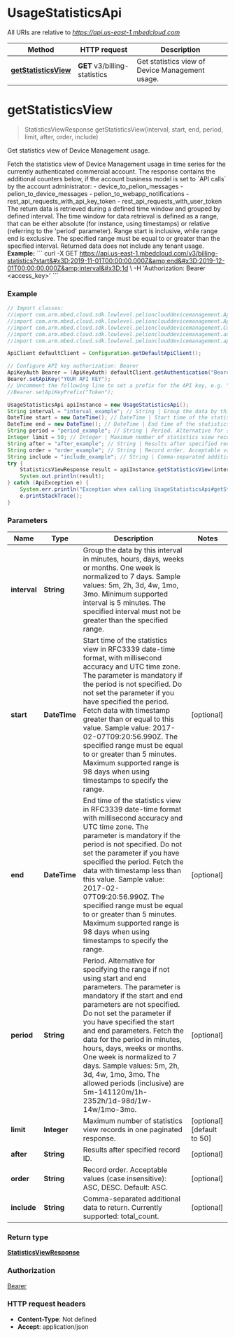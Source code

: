 # UsageStatisticsApi

All URIs are relative to *https://api.us-east-1.mbedcloud.com*

Method | HTTP request | Description
------------- | ------------- | -------------
[**getStatisticsView**](UsageStatisticsApi.md#getStatisticsView) | **GET** v3/billing-statistics | Get statistics view of Device Management usage.


<a name="getStatisticsView"></a>
# **getStatisticsView**
> StatisticsViewResponse getStatisticsView(interval, start, end, period, limit, after, order, include)

Get statistics view of Device Management usage.

Fetch the statistics view of Device Management usage in time series for the currently authenticated commercial account. The response contains the additional counters below, if the account business model is set to &#x60;API calls&#x60; by the account administrator:   - device_to_pelion_messages   - pelion_to_device_messages   - pelion_to_webapp_notifications   - rest_api_requests_with_api_key_token   - rest_api_requests_with_user_token  The return data is retrieved during a defined time window and grouped by defined interval. The time window for data retrieval is defined as a range, that can be either absolute (for instance, using timestamps) or relative (referring to the &#39;period&#39; parameter). Range start is inclusive, while range end is exclusive. The specified range must be equal to or greater than the specified interval.  Returned data does not include any tenant usage.  **Example:** &#x60;&#x60;&#x60; curl -X GET https://api.us-east-1.mbedcloud.com/v3/billing-statistics?start&#x3D;2019-11-01T00:00:00.000Z&amp;end&#x3D;2019-12-01T00:00:00.000Z&amp;interval&#x3D;1d \\      -H &#39;Authorization: Bearer &lt;access_key&gt;&#39; &#x60;&#x60;&#x60;

### Example
```java
// Import classes:
//import com.arm.mbed.cloud.sdk.lowlevel.pelionclouddevicemanagement.ApiClient;
//import com.arm.mbed.cloud.sdk.lowlevel.pelionclouddevicemanagement.ApiException;
//import com.arm.mbed.cloud.sdk.lowlevel.pelionclouddevicemanagement.Configuration;
//import com.arm.mbed.cloud.sdk.lowlevel.pelionclouddevicemanagement.auth.*;
//import com.arm.mbed.cloud.sdk.lowlevel.pelionclouddevicemanagement.api.UsageStatisticsApi;

ApiClient defaultClient = Configuration.getDefaultApiClient();

// Configure API key authorization: Bearer
ApiKeyAuth Bearer = (ApiKeyAuth) defaultClient.getAuthentication("Bearer");
Bearer.setApiKey("YOUR API KEY");
// Uncomment the following line to set a prefix for the API key, e.g. "Token" (defaults to null)
//Bearer.setApiKeyPrefix("Token");

UsageStatisticsApi apiInstance = new UsageStatisticsApi();
String interval = "interval_example"; // String | Group the data by this interval in minutes, hours, days, weeks or months. One week is normalized to 7 days. Sample values: 5m, 2h, 3d, 4w, 1mo, 3mo. Minimum supported interval is 5 minutes. The specified interval must not be greater than the specified range.
DateTime start = new DateTime(); // DateTime | Start time of the statistics view in RFC3339 date-time format, with millisecond accuracy and UTC time zone. The parameter is mandatory if the period is not specified. Do not set the parameter if you have specified the period. Fetch data with timestamp greater than or equal to this value. Sample value: 2017-02-07T09:20:56.990Z. The specified range must be equal to or greater than 5 minutes. Maximum supported range is 98 days when using timestamps to specify the range.
DateTime end = new DateTime(); // DateTime | End time of the statistics view in RFC3339 date-time format with millisecond accuracy and UTC time zone. The parameter is mandatory if the period is not specified. Do not set the parameter if you have specified the period. Fetch the data with timestamp less than this value. Sample value: 2017-02-07T09:20:56.990Z. The specified range must be equal to or greater than 5 minutes. Maximum supported range is 98 days when using timestamps to specify the range.
String period = "period_example"; // String | Period. Alternative for specifying the range if not using start and end parameters. The parameter is mandatory if the start and end parameters are not specified. Do not set the parameter if you have specified the start and end parameters. Fetch the data for the period in minutes, hours, days, weeks or months. One week is normalized to 7 days. Sample values: 5m, 2h, 3d, 4w, 1mo, 3mo. The allowed periods (inclusive) are 5m-141120m/1h-2352h/1d-98d/1w-14w/1mo-3mo.
Integer limit = 50; // Integer | Maximum number of statistics view records in one paginated response.
String after = "after_example"; // String | Results after specified record ID.
String order = "order_example"; // String | Record order. Acceptable values (case insensitive): ASC, DESC. Default: ASC.
String include = "include_example"; // String | Comma-separated additional data to return. Currently supported: total_count.
try {
    StatisticsViewResponse result = apiInstance.getStatisticsView(interval, start, end, period, limit, after, order, include);
    System.out.println(result);
} catch (ApiException e) {
    System.err.println("Exception when calling UsageStatisticsApi#getStatisticsView");
    e.printStackTrace();
}
```

### Parameters

Name | Type | Description  | Notes
------------- | ------------- | ------------- | -------------
 **interval** | **String**| Group the data by this interval in minutes, hours, days, weeks or months. One week is normalized to 7 days. Sample values: 5m, 2h, 3d, 4w, 1mo, 3mo. Minimum supported interval is 5 minutes. The specified interval must not be greater than the specified range. |
 **start** | **DateTime**| Start time of the statistics view in RFC3339 date-time format, with millisecond accuracy and UTC time zone. The parameter is mandatory if the period is not specified. Do not set the parameter if you have specified the period. Fetch data with timestamp greater than or equal to this value. Sample value: 2017-02-07T09:20:56.990Z. The specified range must be equal to or greater than 5 minutes. Maximum supported range is 98 days when using timestamps to specify the range. | [optional]
 **end** | **DateTime**| End time of the statistics view in RFC3339 date-time format with millisecond accuracy and UTC time zone. The parameter is mandatory if the period is not specified. Do not set the parameter if you have specified the period. Fetch the data with timestamp less than this value. Sample value: 2017-02-07T09:20:56.990Z. The specified range must be equal to or greater than 5 minutes. Maximum supported range is 98 days when using timestamps to specify the range. | [optional]
 **period** | **String**| Period. Alternative for specifying the range if not using start and end parameters. The parameter is mandatory if the start and end parameters are not specified. Do not set the parameter if you have specified the start and end parameters. Fetch the data for the period in minutes, hours, days, weeks or months. One week is normalized to 7 days. Sample values: 5m, 2h, 3d, 4w, 1mo, 3mo. The allowed periods (inclusive) are 5m-141120m/1h-2352h/1d-98d/1w-14w/1mo-3mo. | [optional]
 **limit** | **Integer**| Maximum number of statistics view records in one paginated response. | [optional] [default to 50]
 **after** | **String**| Results after specified record ID. | [optional]
 **order** | **String**| Record order. Acceptable values (case insensitive): ASC, DESC. Default: ASC. | [optional]
 **include** | **String**| Comma-separated additional data to return. Currently supported: total_count. | [optional]

### Return type

[**StatisticsViewResponse**](StatisticsViewResponse.md)

### Authorization

[Bearer](../README.md#Bearer)

### HTTP request headers

 - **Content-Type**: Not defined
 - **Accept**: application/json

